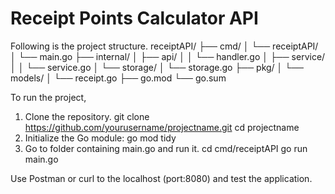# Receipt Points Calculator API
Following is the project structure. 
receiptAPI/
├── cmd/
│ └── receiptAPI/
│ └── main.go
├── internal/
│ ├── api/
│ │ └── handler.go
│ ├── service/
│ │ └── service.go
│ └── storage/
│ └── storage.go
├── pkg/
│ └── models/
│ └── receipt.go
├── go.mod
└── go.sum

To run the project, 
1. Clone the repository.
   git clone https://github.com/yourusername/projectname.git
   cd projectname
2. Initialize the Go module:
   go mod tidy
3. Go to folder containing main.go and run it.
   cd cmd/receiptAPI
   go run main.go

Use Postman or curl to the localhost (port:8080) and test the application. 
